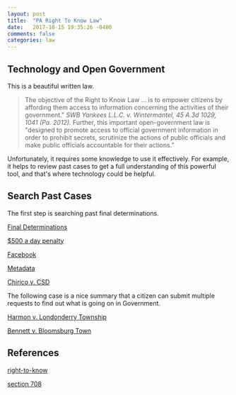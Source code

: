 ```yaml
---
layout: post
title:  "PA Right To Know Law"
date:   2017-10-15 19:35:26 -0400 
comments: false
categories: law
---
```



## Technology and Open Government

This is a beautiful written law.

> The objective of the Right to Know Law ... is to empower citizens by affording them
> access to information concerning the activities of their government."  *SWB Yankees L.L.C. v.
> Wintermantel, 45 A.3d 1029, 1041 (Pa. 2012).*  Further, this important open-government law
> is "designed to promote access to official government information in order to prohibit secrets,
> scrutinize the actions of public officials and make public officials accountable for
> their actions."

Unfortunately, it requires some knowledge to use it 
effectively.  For example, it helps to review past cases to get a full 
understanding of this powerful tool, and that's where technology could be helpful.

## Search Past Cases

The first step is searching past final determinations.

[Final Determinations](http://www.openrecords.pa.gov/Appeals/FinalDeterminations.cfm)


[$500 a day penalty](https://www.openrecords.pa.gov/Appeals/FinalDetRecord.cfm?docket=2014-1695)


[Facebook](http://www.openrecords.pa.gov/Documents/FinalDet/29090.pdf)

[Metadata](http://www.openrecords.pa.gov/Documents/FinalDet/2020.pdf)

[Chirico v. CSD](http://www.openrecords.pa.gov/Appeals/FinalDetRecord.cfm?docket=2017-1984)

The following case is a nice summary that a citizen can submit multiple requests
to find out what is going on in Government.

[Harmon v. Londonderry Township](http://www.openrecords.pa.gov/Appeals/FinalDetRecord.cfm?docket=2017-2357)



[Bennett v. Bloomsburg Town](http://www.openrecords.pa.gov/Documents/FinalDet/29618.pdf)

## References

[right-to-know](http://pafoic.org/right-to-know-law/)

[section 708](http://pafoic.org/right-to-know-law/#708)



<div id="fb-root"></div>
<script>(function(d, s, id) {
  var js, fjs = d.getElementsByTagName(s)[0];
  if (d.getElementById(id)) return;
  js = d.createElement(s); js.id = id;
  js.src = "//connect.facebook.net/en_US/sdk.js#xfbml=1&version=v2.8&appId=671657696349259";
  fjs.parentNode.insertBefore(js, fjs);
}(document, 'script', 'facebook-jssdk'));</script>


<!--  Enter text below, if you want -->


<div class="fb-comments"  data-numposts="5"></div>


<!--stackedit_data:
eyJoaXN0b3J5IjpbLTE3NDMyNTgzMjddfQ==
-->
